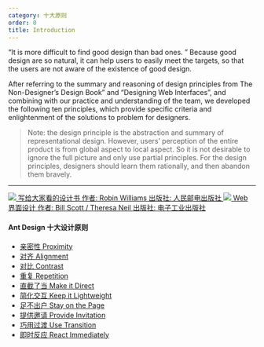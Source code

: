 ```yaml
---
category: 十大原则
order: 0
title: Introduction
---
```


“It is more difficult to find good design than bad ones. ” Because good design are so natural, it can help users to easily meet the targets, so that the users are not aware of the existence of good design.

After referring to the summary and reasoning of design principles from The Non-Designer’s Design Book” and “Designing Web Interfaces”, and combining with our practice and understanding of the team, we developed the following ten principles, which provide specific criteria and enlightenment of the solutions to problem for designers.

> Note: the design principle is the abstraction and summary of representational design. However, users’ perception of the entire product is from global aspect to local aspect. So it is not desirable to ignore the full picture and only use partial principles. For the design principles, designers should learn them rationally, and then abandon them bravely.

---

<div class="resource-cards">
<a target="_blank" href="http://book.douban.com/subject/3323633/" class="resource-card">
  <img src="https://os.alipayobjects.com/rmsportal/SNdJVyZaZwdwJmr.png">
  <span class="resource-card-content">
    <span class="resource-card-title">写给大家看的设计书</span>
    <span class="resource-card-description">作者: Robin Williams</span>
    <span class="resource-card-description">出版社: 人民邮电出版社</span>
  </span>
</a>
<a target="_blank" href="http://book.douban.com/subject/3821157/" class="resource-card">
  <img src="https://os.alipayobjects.com/rmsportal/CoojVXLtoWrUSmI.png">
  <span class="resource-card-content">
    <span class="resource-card-title">Web 界面设计</span>
    <span class="resource-card-description">作者: Bill Scott / Theresa Neil</span>
    <span class="resource-card-description">出版社: 电子工业出版社</span>
  </span>
</a>
</div>

#### Ant Design 十大设计原则

- [亲密性 Proximity](/docs/spec/proximity)
- [对齐 Alignment](/docs/spec/alignment)
- [对比 Contrast](/docs/spec/contrast)
- [重复 Repetition](/docs/spec/repetition)
- [直截了当 Make it Direct](/docs/spec/direct)
- [简化交互 Keep it Lightweight](/docs/spec/lightweight)
- [足不出户 Stay on the Page](/docs/spec/stay)
- [提供邀请 Provide Invitation](/docs/spec/invitation)
- [巧用过渡 Use Transition](/docs/spec/transition)
- [即时反应 React Immediately](/docs/spec/reaction)


